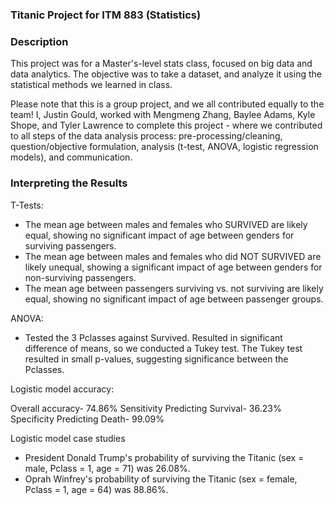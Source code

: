### Titanic Project for ITM 883 (Statistics)

### Description

This project was for a Master's-level stats class, focused on big data and data analytics. The objective was to take a dataset, and analyze it using the statistical methods we learned in class.

Please note that this is a group project, and we all contributed equally to the team! I, Justin Gould, worked with Mengmeng Zhang, Baylee Adams, Kyle Shope, and Tyler Lawrence to complete this project - where we contributed to all steps of the data analysis process: pre-processing/cleaning, question/objective formulation, analysis (t-test, ANOVA, logistic regression models), and communication.

 
### Interpreting the Results

T-Tests:

- The mean age between males and females who SURVIVED are likely equal, showing no significant impact of age between genders for surviving passengers.
- The mean age between males and females who did NOT SURVIVED are likely unequal, showing a significant impact of age between genders for non-surviving passengers.
- The mean age between passengers surviving vs. not surviving are likely equal, showing no significant impact of age between passenger groups.

ANOVA:

- Tested the 3 Pclasses against Survived. Resulted in significant difference of means, so we conducted a Tukey test. The Tukey test resulted in small p-values, suggesting significance between the Pclasses.


Logistic model accuracy:

Overall accuracy- 74.86%
Sensitivity Predicting Survival- 36.23%
Specificity Predicting Death- 99.09%

Logistic model case studies

- President Donald Trump's probability of surviving the Titanic (sex = male, Pclass = 1, age = 71) was 26.08%.
- Oprah Winfrey's probability of surviving the Titanic (sex = female, Pclass = 1, age = 64) was 88.86%.